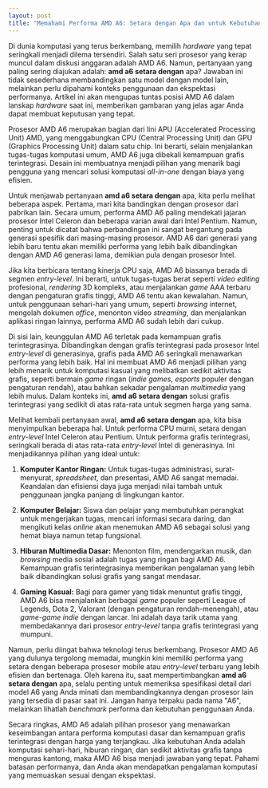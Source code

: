 ```yaml
---
layout: post
title: "Memahami Performa AMD A6: Setara dengan Apa dan untuk Kebutuhan Apa?"
---
```


Di dunia komputasi yang terus berkembang, memilih *hardware* yang tepat seringkali menjadi dilema tersendiri. Salah satu seri prosesor yang kerap muncul dalam diskusi anggaran adalah AMD A6. Namun, pertanyaan yang paling sering diajukan adalah: **amd a6 setara dengan** apa? Jawaban ini tidak sesederhana membandingkan satu model dengan model lain, melainkan perlu dipahami konteks penggunaan dan ekspektasi performanya. Artikel ini akan mengupas tuntas posisi AMD A6 dalam lanskap *hardware* saat ini, memberikan gambaran yang jelas agar Anda dapat membuat keputusan yang tepat.

Prosesor AMD A6 merupakan bagian dari lini APU (Accelerated Processing Unit) AMD, yang menggabungkan CPU (Central Processing Unit) dan GPU (Graphics Processing Unit) dalam satu chip. Ini berarti, selain menjalankan tugas-tugas komputasi umum, AMD A6 juga dibekali kemampuan grafis terintegrasi. Desain ini membuatnya menjadi pilihan yang menarik bagi pengguna yang mencari solusi komputasi *all-in-one* dengan biaya yang efisien.

Untuk menjawab pertanyaan **amd a6 setara dengan** apa, kita perlu melihat beberapa aspek. Pertama, mari kita bandingkan dengan prosesor dari pabrikan lain. Secara umum, performa AMD A6 paling mendekati jajaran prosesor Intel Celeron dan beberapa varian awal dari Intel Pentium. Namun, penting untuk dicatat bahwa perbandingan ini sangat bergantung pada generasi spesifik dari masing-masing prosesor. AMD A6 dari generasi yang lebih baru tentu akan memiliki performa yang lebih baik dibandingkan dengan AMD A6 generasi lama, demikian pula dengan prosesor Intel.

Jika kita berbicara tentang kinerja CPU saja, AMD A6 biasanya berada di segmen *entry-level*. Ini berarti, untuk tugas-tugas berat seperti *video editing* profesional, *rendering* 3D kompleks, atau menjalankan *game* AAA terbaru dengan pengaturan grafis tinggi, AMD A6 tentu akan kewalahan. Namun, untuk penggunaan sehari-hari yang umum, seperti *browsing* internet, mengolah dokumen *office*, menonton video *streaming*, dan menjalankan aplikasi ringan lainnya, performa AMD A6 sudah lebih dari cukup.

Di sisi lain, keunggulan AMD A6 terletak pada kemampuan grafis terintegrasinya. Dibandingkan dengan grafis terintegrasi pada prosesor Intel *entry-level* di generasinya, grafis pada AMD A6 seringkali menawarkan performa yang lebih baik. Hal ini membuat AMD A6 menjadi pilihan yang lebih menarik untuk komputasi kasual yang melibatkan sedikit aktivitas grafis, seperti bermain *game* ringan (*indie games*, *esports* populer dengan pengaturan rendah), atau bahkan sekadar pengalaman *multimedia* yang lebih mulus. Dalam konteks ini, **amd a6 setara dengan** solusi grafis terintegrasi yang sedikit di atas rata-rata untuk segmen harga yang sama.

Melihat kembali pertanyaan awal, **amd a6 setara dengan** apa, kita bisa menyimpulkan beberapa hal. Untuk performa CPU murni, setara dengan *entry-level* Intel Celeron atau Pentium. Untuk performa grafis terintegrasi, seringkali berada di atas rata-rata *entry-level* Intel di generasinya. Ini menjadikannya pilihan yang ideal untuk:

1.  **Komputer Kantor Ringan:** Untuk tugas-tugas administrasi, surat-menyurat, *spreadsheet*, dan presentasi, AMD A6 sangat memadai. Keandalan dan efisiensi daya juga menjadi nilai tambah untuk penggunaan jangka panjang di lingkungan kantor.

2.  **Komputer Belajar:** Siswa dan pelajar yang membutuhkan perangkat untuk mengerjakan tugas, mencari informasi secara daring, dan mengikuti kelas *online* akan menemukan AMD A6 sebagai solusi yang hemat biaya namun tetap fungsional.

3.  **Hiburan Multimedia Dasar:** Menonton film, mendengarkan musik, dan *browsing* media sosial adalah tugas yang ringan bagi AMD A6. Kemampuan grafis terintegrasinya memberikan pengalaman yang lebih baik dibandingkan solusi grafis yang sangat mendasar.

4.  **Gaming Kasual:** Bagi para gamer yang tidak menuntut grafis tinggi, AMD A6 bisa menjalankan berbagai *game* populer seperti League of Legends, Dota 2, Valorant (dengan pengaturan rendah-menengah), atau *game-game indie* dengan lancar. Ini adalah daya tarik utama yang membedakannya dari prosesor *entry-level* tanpa grafis terintegrasi yang mumpuni.

Namun, perlu diingat bahwa teknologi terus berkembang. Prosesor AMD A6 yang dulunya tergolong memadai, mungkin kini memiliki performa yang setara dengan beberapa prosesor mobile atau *entry-level* terbaru yang lebih efisien dan bertenaga. Oleh karena itu, saat mempertimbangkan **amd a6 setara dengan** apa, selalu penting untuk memeriksa spesifikasi detail dari model A6 yang Anda minati dan membandingkannya dengan prosesor lain yang tersedia di pasar saat ini. Jangan hanya terpaku pada nama "A6", melainkan lihatlah *benchmark* performa dan kebutuhan penggunaan Anda.

Secara ringkas, AMD A6 adalah pilihan prosesor yang menawarkan keseimbangan antara performa komputasi dasar dan kemampuan grafis terintegrasi dengan harga yang terjangkau. Jika kebutuhan Anda adalah komputasi sehari-hari, hiburan ringan, dan sedikit aktivitas grafis tanpa menguras kantong, maka AMD A6 bisa menjadi jawaban yang tepat. Pahami batasan performanya, dan Anda akan mendapatkan pengalaman komputasi yang memuaskan sesuai dengan ekspektasi.
